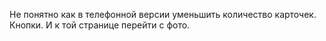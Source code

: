 Не понятно как в телефонной версии уменьшить количество карточек. 
Кнопки.
И к той странице перейти с фото.
